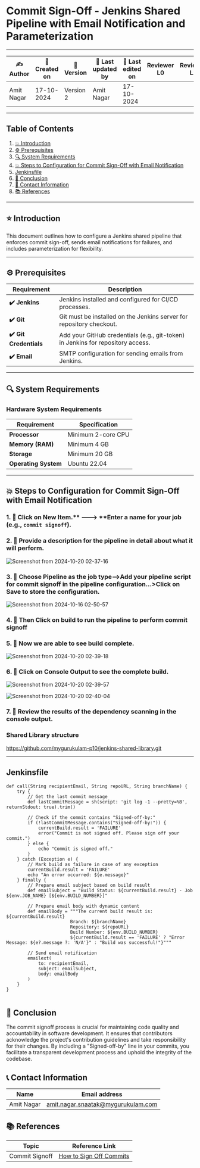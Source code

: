# Commit Sign-Off - Jenkins Shared Pipeline with Email Notification and Parameterization

---

| ✍ Author      | 📅 Created on  | 📌 Version    | 📝 Last updated by | 📅 Last edited on  | Reviewer L0 | Reviewer L1 | Reviewer L2 |
|---------------|----------------|--------------|--------------------|-------------------|-------------|-------------|-------------|
| Amit Nagar    | 17-10-2024      | Version 2    | Amit Nagar         | 17-10-2024        |             |             |             |

---

## Table of Contents

1. [💥 Introduction](#-introduction)
2. [⚙️ Prerequisites](#-prerequisites)
3. [🔍 System Requirements](#-system-requirements)
4. [💥 Steps to Configuration for Commit Sign-Off with Email Notification](#-steps-to-configuration-for-commit-sign-off-with-email-notification)
5. [Jenkinsfile](#jenkinsfile)
6. [📛 Conclusion](#-conclusion)
7. [📧 Contact Information](#-contact-information)
8. [📚 References](#-references)

---

## ⭐ Introduction 
This document outlines how to configure a Jenkins shared pipeline that enforces commit sign-off, sends email notifications for failures, and includes parameterization for flexibility.

---

## ⚙️ Prerequisites

| Requirement          | Description                                                                 |
|----------------------|-----------------------------------------------------------------------------|
| **✔️ Jenkins**        | Jenkins installed and configured for CI/CD processes.                       |
| **✔️ Git**            | Git must be installed on the Jenkins server for repository checkout.        |
| **✔️ Git Credentials**| Add your GitHub credentials (e.g., git-token) in Jenkins for repository access. |
| **✔️ Email**          | SMTP configuration for sending emails from Jenkins.                         |

---

## 🔍 System Requirements

### Hardware System Requirements

| Requirement          | Specification                                                     |
|----------------------|-------------------------------------------------------------------|
| **Processor**        | Minimum 2-core CPU                                                |
| **Memory (RAM)**     | Minimum 4 GB                                                      |
| **Storage**          | Minimum 20 GB                                                     |
| **Operating System** | Ubuntu 22.04                                                      |

---

## 💥 Steps to Configuration for Commit Sign-Off with Email Notification

### 1. 🚀 Click on **New Item**.** ---> **Enter a name for your job (e.g., `commit signoff`).

### 2. 🚀 Provide a description for the pipeline in detail about what it will perform.
![Screenshot from 2024-10-20 02-37-16](https://github.com/user-attachments/assets/7bd7d526-e38f-4831-953e-69aebd22e4ec)


### 3. 🚀 Choose Pipeline as the job type-->Add your pipeline script for  commit signoff in the pipeline configuration...>Click on Save to store the configuration.

![Screenshot from 2024-10-16 02-50-57](https://github.com/user-attachments/assets/d7b9ecd4-4917-4a96-9b2e-88cb0e93a2fa)

### 4. 🚀 Then Click on build to run the pipeline to perform commit signoff



### 5. 🚀 Now we are able to see build complete.
![Screenshot from 2024-10-20 02-39-18](https://github.com/user-attachments/assets/c46f27bc-c391-480d-9943-3e2970bdfb5e)




### 6. 🚀 Click on Console Output to see the complete build.
![Screenshot from 2024-10-20 02-39-57](https://github.com/user-attachments/assets/2e5065cf-55e5-4cde-b63f-c94c9d886739)

![Screenshot from 2024-10-20 02-40-04](https://github.com/user-attachments/assets/9cf9aca1-3380-4976-948a-be51261129ad)


### 7. 🚀 Review the results of the dependency scanning in the console output.



### Shared Library structure

https://github.com/mygurukulam-p10/jenkins-shared-library.git

---

## Jenkinsfile
```
def call(String recipientEmail, String repoURL, String branchName) {
    try {
        // Get the last commit message
        def lastCommitMessage = sh(script: 'git log -1 --pretty=%B', returnStdout: true).trim()

        // Check if the commit contains "Signed-off-by:"
        if (!lastCommitMessage.contains("Signed-off-by:")) {
            currentBuild.result = 'FAILURE'
            error("Commit is not signed off. Please sign off your commit.")
        } else {
            echo "Commit is signed off."
        }
    } catch (Exception e) {
        // Mark build as failure in case of any exception
        currentBuild.result = 'FAILURE'
        echo "An error occurred: ${e.message}"
    } finally {
        // Prepare email subject based on build result
        def emailSubject = "Build Status: ${currentBuild.result} - Job ${env.JOB_NAME} [${env.BUILD_NUMBER}]"
        
        // Prepare email body with dynamic content
        def emailBody = """The current build result is: ${currentBuild.result}
                        Branch: ${branchName}
                        Repository: ${repoURL}
                        Build Number: ${env.BUILD_NUMBER}
                        ${currentBuild.result == 'FAILURE' ? "Error Message: ${e?.message ?: 'N/A'}" : "Build was successful!"}"""

        // Send email notification
        emailext(
            to: recipientEmail,
            subject: emailSubject,
            body: emailBody
        )
    }
}


```
## 🏁 Conclusion

The commit signoff process is crucial for maintaining code quality and accountability in software development. It ensures that contributors acknowledge the project's contribution guidelines and take responsibility for their changes. By including a "Signed-off-by" line in your commits, you facilitate a transparent development process and uphold the integrity of the codebase.

## 📞 Contact Information

| Name       | Email address                     |
|------------|-----------------------------------|
| Amit Nagar | amit.nagar.snaatak@mygurukulam.com |

## 📚 References

| Topic                   | Reference Link                                           |
|-------------------------|---------------------------------------------------------|
| Commit Signoff          | [How to Sign Off Commits](https://developercircle.dev/what-is-sign-off-on-git-commit/) |

